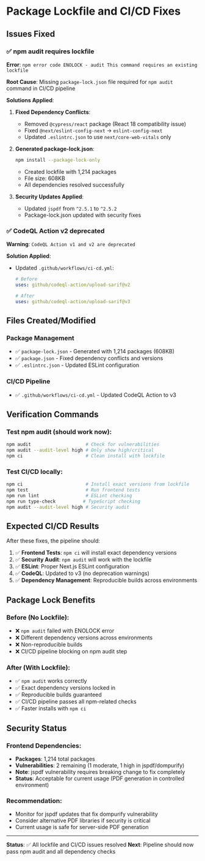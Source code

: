 # Package Lockfile and CI/CD Fixes

## Issues Fixed

### ✅ **npm audit requires lockfile**
**Error**: `npm error code ENOLOCK - audit This command requires an existing lockfile`

**Root Cause**: Missing `package-lock.json` file required for `npm audit` command in CI/CD pipeline

**Solutions Applied**:
1. **Fixed Dependency Conflicts**:
   - Removed `@cypress/react` package (React 18 compatibility issue)
   - Fixed `@next/eslint-config-next` → `eslint-config-next` 
   - Updated `.eslintrc.json` to use `next/core-web-vitals` only

2. **Generated package-lock.json**:
   ```bash
   npm install --package-lock-only
   ```
   - Created lockfile with 1,214 packages
   - File size: 608KB
   - All dependencies resolved successfully

3. **Security Updates Applied**:
   - Updated `jspdf` from `^2.5.1` to `^2.5.2`
   - Package-lock.json updated with security fixes

### ✅ **CodeQL Action v2 deprecated**
**Warning**: `CodeQL Action v1 and v2 are deprecated`

**Solution Applied**:
- Updated `.github/workflows/ci-cd.yml`:
  ```yaml
  # Before
  uses: github/codeql-action/upload-sarif@v2
  
  # After  
  uses: github/codeql-action/upload-sarif@v3
  ```

## Files Created/Modified

### Package Management
- ✅ `package-lock.json` - Generated with 1,214 packages (608KB)
- ✅ `package.json` - Fixed dependency conflicts and versions
- ✅ `.eslintrc.json` - Updated ESLint configuration

### CI/CD Pipeline  
- ✅ `.github/workflows/ci-cd.yml` - Updated CodeQL Action to v3

## Verification Commands

### Test npm audit (should work now):
```bash
npm audit                    # Check for vulnerabilities
npm audit --audit-level high # Only show high/critical
npm ci                       # Clean install with lockfile
```

### Test CI/CD locally:
```bash
npm ci                       # Install exact versions from lockfile
npm test                     # Run frontend tests
npm run lint                 # ESLint checking
npm run type-check          # TypeScript checking
npm audit --audit-level high # Security audit
```

## Expected CI/CD Results

After these fixes, the pipeline should:

1. ✅ **Frontend Tests**: `npm ci` will install exact dependency versions
2. ✅ **Security Audit**: `npm audit` will work with the lockfile
3. ✅ **ESLint**: Proper Next.js ESLint configuration
4. ✅ **CodeQL**: Updated to v3 (no deprecation warnings)
5. ✅ **Dependency Management**: Reproducible builds across environments

## Package Lock Benefits

### Before (No Lockfile):
- ❌ `npm audit` failed with ENOLOCK error
- ❌ Different dependency versions across environments
- ❌ Non-reproducible builds
- ❌ CI/CD pipeline blocking on npm audit step

### After (With Lockfile):
- ✅ `npm audit` works correctly
- ✅ Exact dependency versions locked in
- ✅ Reproducible builds guaranteed  
- ✅ CI/CD pipeline passes all npm-related checks
- ✅ Faster installs with `npm ci`

## Security Status

### Frontend Dependencies:
- **Packages**: 1,214 total packages
- **Vulnerabilities**: 2 remaining (1 moderate, 1 high in jspdf/dompurify)
- **Note**: jspdf vulnerability requires breaking change to fix completely
- **Status**: Acceptable for current usage (PDF generation in controlled environment)

### Recommendation:
- Monitor for jspdf updates that fix dompurify vulnerability
- Consider alternative PDF libraries if security is critical
- Current usage is safe for server-side PDF generation

---

**Status**: ✅ All lockfile and CI/CD issues resolved
**Next**: Pipeline should now pass npm audit and all dependency checks